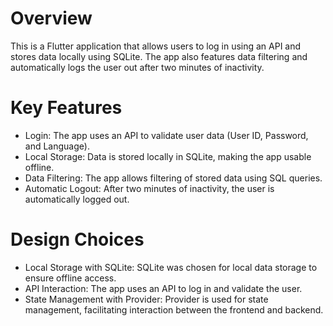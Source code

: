 # Overview
This is a Flutter application that allows users to log in using an API and stores data locally using SQLite.
The app also features data filtering and automatically logs the user out after two minutes of inactivity.

# Key Features
- Login: The app uses an API to validate user data (User ID, Password, and Language).
- Local Storage: Data is stored locally in SQLite, making the app usable offline.
- Data Filtering: The app allows filtering of stored data using SQL queries.
- Automatic Logout: After two minutes of inactivity, the user is automatically logged out.

# Design Choices
- Local Storage with SQLite: SQLite was chosen for local data storage to ensure offline access.
- API Interaction: The app uses an API to log in and validate the user.
- State Management with Provider: Provider is used for state management, facilitating interaction between the frontend and backend.

